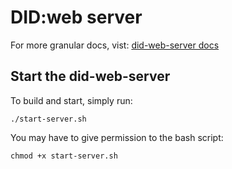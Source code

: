 # DID:web server
For more granular docs, vist: [did-web-server docs](https://dws.identinet.io/)

## Start the did-web-server
To build and start, simply run:
```console
./start-server.sh
```

You may have to give permission to the bash script:
```console
chmod +x start-server.sh
```